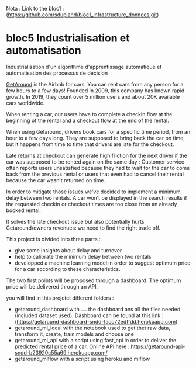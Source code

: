 Nota : Link to the bloc1 : (https://github.com/sdupland/bloc1_infrastructure_donnees.git)

# bloc5 Industrialisation et automatisation

Industrialisation d'un algorithme d'apprentissage automatique et automatisation des processus de décision

[GetAround](https://www.getaround.com/?wpsrc=Google+Organic+Search) is the Airbnb for cars. You can rent cars from any person for a few hours to a few days! Founded in 2009, this company has known rapid growth. In 2019, they count over 5 million users and about 20K available cars worldwide.

When renting a car, our users have to complete a checkin flow at the beginning of the rental and a checkout flow at the end of the rental.

When using Getaround, drivers book cars for a specific time period, from an hour to a few days long. They are supposed to bring back the car on time, but it happens from time to time that drivers are late for the checkout.

Late returns at checkout can generate high friction for the next driver if the car was supposed to be rented again on the same day : Customer service often reports users unsatisfied because they had to wait for the car to come back from the previous rental or users that even had to cancel their rental because the car wasn’t returned on time.

In order to mitigate those issues we’ve decided to implement a minimum delay between two rentals. A car won’t be displayed in the search results if the requested checkin or checkout times are too close from an already booked rental.

It solves the late checkout issue but also potentially hurts Getaround/owners revenues: we need to find the right trade off.

This project is divided into three parts :
- give some insights about delay and turnover
- help to calibrate the minimum delay between two rentals
- developped a machine learning model in order to suggest optimum price for a car according to these characteristics.

The two first points will be proposed through a dashboard.
The optimum price will be delivered through an API.

you will find in this projetct different folders :
- getaround_dashboard with .... the dashboard ans all the files needed (included dataset used). Dashboard can be found at this link : (https://getaround-dashboard-sndd-facc72edffdd.herokuapp.com)
- getaround_ml_local with the notebook used to get thet raw data, transform it, create, train models and choose one
- getaround_ml_api with a script using fast_api in order to deliver the predicted rental price of a car. Online API here : https://getaround-api-sndd-b23920c55a69.herokuapp.com/
- getaround_mlflow with a script using heroku and mlflow



